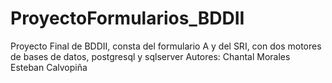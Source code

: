 # ProyectoFormularios_BDDII
Proyecto Final de BDDII, consta del formulario A y  del SRI, con dos motores de bases de datos, postgresql y sqlserver 
Autores: 
  Chantal Morales 
  Esteban Calvopiña 
  
